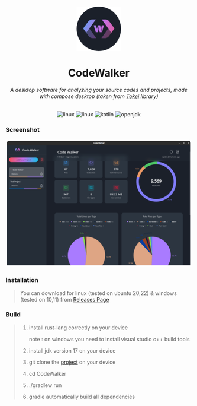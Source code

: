 <p align="center">
<img src="src/main/resources/icons/app-icon.png" alt="app-icon" width="120px">
</p>

<h1 align="center">CodeWalker</h1>
<h6 align="center">A desktop software for analyzing your source codes and projects, made with compose desktop (taken from <a href="https://github.com/XAMPPRocky/tokei">Tokei</a> library)</h6>

<p align="center">
<img src="https://img.shields.io/badge/Linux-FCC624?style=for-the-badge&logo=linux&logoColor=black" alt="linux" />
<img src="https://img.shields.io/badge/Windows-0078D6?style=for-the-badge&logo=windows&logoColor=white" alt="linux" />
<img src="https://img.shields.io/badge/kotlin-%237F52FF.svg?style=for-the-badge&logo=kotlin&logoColor=white" alt="kotlin" />
<img src="https://img.shields.io/badge/OpenJDK-ED8B00?style=for-the-badge&logo=openjdk&logoColor=white" alt="openjdk" />
</p>

### Screenshot
<img src="screen-shot.png" alt="screenshot">

### Installation
> You can download for linux (tested on ubuntu 20,22) & windows (tested on 10,11) from [Releases Page](https://github.com/SudoDios/CodeWalker/releases)

### Build
> 1. install rust-lang correctly on your device
>
>     note : on windows you need to install visual studio c++ build tools
> 2. install jdk version 17 on your device
> 3. git clone the [project](https://github.com/SudoDios/CodeWalker.git) on your device
> 4. cd CodeWalker
> 5. ./gradlew run
> 6. gradle automatically build all dependencies
